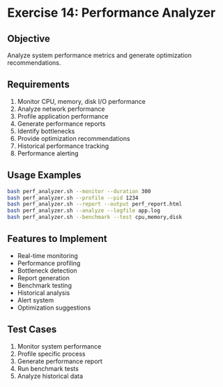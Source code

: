 # Exercise 14: Performance Analyzer

## Objective
Analyze system performance metrics and generate optimization recommendations.

## Requirements
1. Monitor CPU, memory, disk I/O performance
2. Analyze network performance
3. Profile application performance
4. Generate performance reports
5. Identify bottlenecks
6. Provide optimization recommendations
7. Historical performance tracking
8. Performance alerting

## Usage Examples
```bash
bash perf_analyzer.sh --monitor --duration 300
bash perf_analyzer.sh --profile --pid 1234
bash perf_analyzer.sh --report --output perf_report.html
bash perf_analyzer.sh --analyze --logfile app.log
bash perf_analyzer.sh --benchmark --test cpu,memory,disk
```

## Features to Implement
- Real-time monitoring
- Performance profiling
- Bottleneck detection
- Report generation
- Benchmark testing
- Historical analysis
- Alert system
- Optimization suggestions

## Test Cases
1. Monitor system performance
2. Profile specific process
3. Generate performance report
4. Run benchmark tests
5. Analyze historical data
